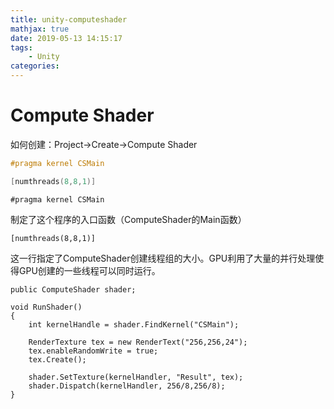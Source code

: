 ```yaml
---
title: unity-computeshader
mathjax: true
date: 2019-05-13 14:15:17
tags:
    - Unity
categories:
---
```

# Compute Shader
如何创建：Project->Create->Compute Shader
```c
#pragma kernel CSMain

[numthreads(8,8,1)]

```

    #pragma kernel CSMain

制定了这个程序的入口函数（ComputeShader的Main函数）

    [numthreads(8,8,1)]

这一行指定了ComputeShader创建线程组的大小。GPU利用了大量的并行处理使得GPU创建的一些线程可以同时运行。

```CSharp
public ComputeShader shader;

void RunShader()
{
    int kernelHandle = shader.FindKernel("CSMain");

    RenderTexture tex = new RenderText("256,256,24");
    tex.enableRandomWrite = true;
    tex.Create();

    shader.SetTexture(kernelHandler, "Result", tex);
    shader.Dispatch(kernelHandler, 256/8,256/8);
}
```

